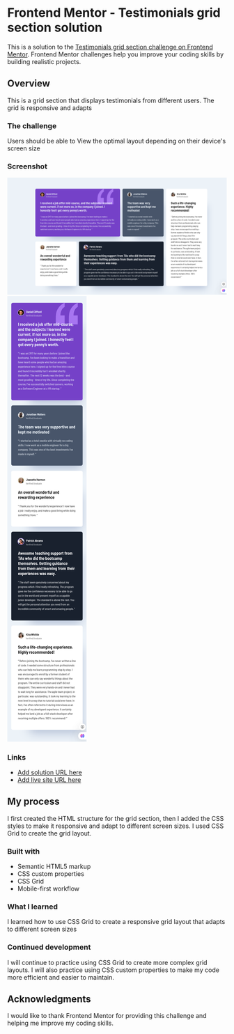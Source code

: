 # Frontend Mentor - Testimonials grid section solution

This is a solution to the [Testimonials grid section challenge on Frontend Mentor](https://www.frontendmentor.io/challenges/testimonials-grid-section-Nnw6J7Un7). Frontend Mentor challenges help you improve your coding skills by building realistic projects. 


## Overview
This is a  grid section that displays testimonials from different users. The grid is responsive and adapts

### The challenge
Users should be able to View the optimal layout depending on their device's screen size  
### Screenshot

![](/Screenshot/Desktop.png)
![](/Screenshot/mobile.png)

### Links

- [Add solution URL here](https://github.com/saruuja/Testimonials-Grid-Section)
- [Add live site URL here](https://saruuja.github.io/Testimonials-Grid-Section/)

## My process
I first created the HTML structure for the grid section, then I added the CSS styles to make it responsive and adapt to different screen sizes. I used CSS Grid to create the grid layout.
### Built with

- Semantic HTML5 markup
- CSS custom properties
- CSS Grid
- Mobile-first workflow

### What I learned
I learned how to use CSS Grid to create a responsive grid layout that adapts to different screen sizes 

### Continued development
I will continue to practice using CSS Grid to create more complex grid layouts. I will also practice using CSS custom properties to make my code more efficient and easier to maintain.
## Acknowledgments
I would like to thank Frontend Mentor for providing this challenge and helping me improve my coding skills.
